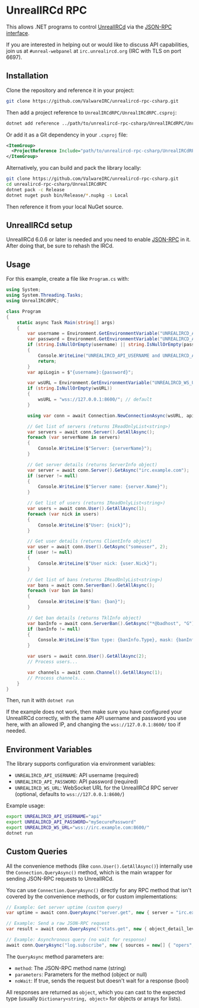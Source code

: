 # UnrealIRCd RPC

This allows .NET programs to control [UnrealIRCd](https://www.unrealircd.org/)
via the [JSON-RPC interface](https://www.unrealircd.org/docs/JSON-RPC).

If you are interested in helping out or would like to discuss API
capabilities, join us at `#unreal-webpanel` at `irc.unrealircd.org`
(IRC with TLS on port 6697).

## Installation

Clone the repository and reference it in your project:

```bash
git clone https://github.com/ValwareIRC/unrealircd-rpc-csharp.git
```

Then add a project reference to `UnrealIRCdRPC/UnrealIRCdRPC.csproj`:

```bash
dotnet add reference ../path/to/unrealircd-rpc-csharp/UnrealIRCdRPC/UnrealIRCdRPC.csproj
```

Or add it as a Git dependency in your `.csproj` file:

```xml
<ItemGroup>
  <ProjectReference Include="path/to/unrealircd-rpc-csharp/UnrealIRCdRPC/UnrealIRCdRPC.csproj" />
</ItemGroup>
```

Alternatively, you can build and pack the library locally:

```bash
git clone https://github.com/ValwareIRC/unrealircd-rpc-csharp.git
cd unrealircd-rpc-csharp/UnrealIRCdRPC
dotnet pack -c Release
dotnet nuget push bin/Release/*.nupkg -s Local
```

Then reference it from your local NuGet source.

## UnrealIRCd setup

UnrealIRCd 6.0.6 or later is needed and you need to enable
[JSON-RPC](https://www.unrealircd.org/docs/JSON-RPC) in it.
After doing that, be sure to rehash the IRCd.

## Usage

For this example, create a file like `Program.cs` with:

```csharp
using System;
using System.Threading.Tasks;
using UnrealIRCdRPC;

class Program
{
    static async Task Main(string[] args)
    {
        var username = Environment.GetEnvironmentVariable("UNREALIRCD_API_USERNAME");
        var password = Environment.GetEnvironmentVariable("UNREALIRCD_API_PASSWORD");
        if (string.IsNullOrEmpty(username) || string.IsNullOrEmpty(password))
        {
            Console.WriteLine("UNREALIRCD_API_USERNAME and UNREALIRCD_API_PASSWORD environment variables must be set");
            return;
        }
        var apiLogin = $"{username}:{password}";

        var wsURL = Environment.GetEnvironmentVariable("UNREALIRCD_WS_URL");
        if (string.IsNullOrEmpty(wsURL))
        {
            wsURL = "wss://127.0.0.1:8600/"; // default
        }

        using var conn = await Connection.NewConnectionAsync(wsURL, apiLogin, new Connection.Options { TlsVerify = false });

        // Get list of servers (returns IReadOnlyList<string>)
        var servers = await conn.Server().GetAllAsync();
        foreach (var serverName in servers)
        {
            Console.WriteLine($"Server: {serverName}");
        }

        // Get server details (returns ServerInfo object)
        var server = await conn.Server().GetAsync("irc.example.com");
        if (server != null)
        {
            Console.WriteLine($"Server name: {server.Name}");
        }

        // Get list of users (returns IReadOnlyList<string>)
        var users = await conn.User().GetAllAsync(1);
        foreach (var nick in users)
        {
            Console.WriteLine($"User: {nick}");
        }

        // Get user details (returns ClientInfo object)
        var user = await conn.User().GetAsync("someuser", 2);
        if (user != null)
        {
            Console.WriteLine($"User nick: {user.Nick}");
        }

        // Get list of bans (returns IReadOnlyList<string>)
        var bans = await conn.ServerBan().GetAllAsync();
        foreach (var ban in bans)
        {
            Console.WriteLine($"Ban: {ban}");
        }

        // Get ban details (returns TklInfo object)
        var banInfo = await conn.ServerBan().GetAsync("*@badhost", "G");
        if (banInfo != null)
        {
            Console.WriteLine($"Ban type: {banInfo.Type}, mask: {banInfo.Name}");
        }

        var users = await conn.User().GetAllAsync(2);
        // Process users...

        var channels = await conn.Channel().GetAllAsync(1);
        // Process channels...
    }
}
```

Then, run it with `dotnet run`

If the example does not work, then make sure you have configured your
UnrealIRCd correctly, with the same API username and password you use
here, with an allowed IP, and changing the `wss://127.0.0.1:8600/` too
if needed.

## Environment Variables

The library supports configuration via environment variables:

- `UNREALIRCD_API_USERNAME`: API username (required)
- `UNREALIRCD_API_PASSWORD`: API password (required)
- `UNREALIRCD_WS_URL`: WebSocket URL for the UnrealIRCd RPC server (optional, defaults to `wss://127.0.0.1:8600/`)

Example usage:
```bash
export UNREALIRCD_API_USERNAME="api"
export UNREALIRCD_API_PASSWORD="mySecurePassword"
export UNREALIRCD_WS_URL="wss://irc.example.com:8600/"
dotnet run
```

## Custom Queries

All the convenience methods (like `conn.User().GetAllAsync()`) internally use the `Connection.QueryAsync()` method, which is the main wrapper for sending JSON-RPC requests to UnrealIRCd.

You can use `Connection.QueryAsync()` directly for any RPC method that isn't covered by the convenience methods, or for custom implementations:

```csharp
// Example: Get server uptime (custom query)
var uptime = await conn.QueryAsync("server.get", new { server = "irc.example.com" }, false);

// Example: Send a raw JSON-RPC request
var result = await conn.QueryAsync("stats.get", new { object_detail_level = 2 }, false);

// Example: Asynchronous query (no wait for response)
await conn.QueryAsync("log.subscribe", new { sources = new[] { "opers", "errors" } }, true); // true = noWait
```

The `QueryAsync` method parameters are:
- `method`: The JSON-RPC method name (string)
- `parameters`: Parameters for the method (object or null)
- `noWait`: If true, sends the request but doesn't wait for a response (bool)

All responses are returned as `object`, which you can cast to the expected type (usually `Dictionary<string, object>` for objects or arrays for lists).
